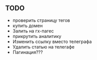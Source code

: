 ## TODO

- проверить страницу тегов
- купить домен
- Залить на гх-пагес
- прикрутить аналитику
- Изменить ссылку вместо телеграфа
- Удалить статью на телегафе
- Пагинация???
